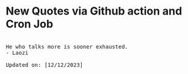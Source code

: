 # New Quotes via Github action and Cron Job

<pre>
<!-- #quote -->
He who talks more is sooner exhausted.
- Laozi

Updated on: [12/12/2023]
<!-- #quoteEnd -->
</pre>
